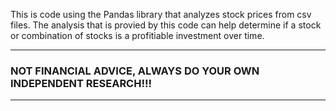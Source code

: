 This is code using the Pandas library that analyzes stock prices from csv files.
The analysis that is provied by this code can help determine if a stock or combination of stocks is a profitiable investment over time.

---
### NOT FINANCIAL ADVICE, ALWAYS DO YOUR OWN INDEPENDENT RESEARCH!!!
---